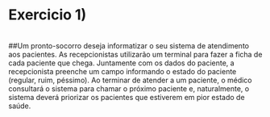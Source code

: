 # Exercicio 1)

<br>
##Um pronto-socorro deseja informatizar o seu sistema de atendimento aos pacientes. As recepcionistas utilizarão um terminal para fazer a ficha de cada paciente que chega. Juntamente com os dados do paciente, a recepcionista preenche um campo informando o estado do paciente (regular, ruim, péssimo). Ao terminar de atender a um paciente, o médico consultará o sistema para chamar o próximo paciente e, naturalmente, o sistema deverá priorizar os pacientes que estiverem em pior estado de saúde.
